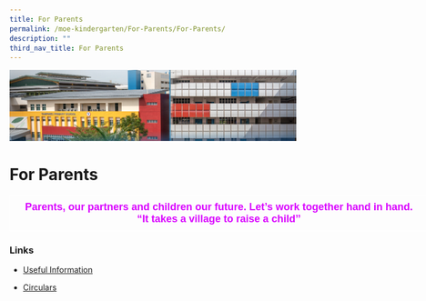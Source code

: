 ```yaml
---
title: For Parents
permalink: /moe-kindergarten/For-Parents/For-Parents/
description: ""
third_nav_title: For Parents
---
```

![](/images/mk%20kindergarten.jpg)

For Parents
===========

<style type="text/css">
.tg  {border-collapse:collapse;border-spacing:0;}
.tg td{border-color:black;border-style:solid;border-width:1px;font-family:Arial, sans-serif;font-size:14px;
  overflow:hidden;padding:10px 5px;word-break:normal;}
.tg th{border-color:black;border-style:solid;border-width:1px;font-family:Arial, sans-serif;font-size:14px;
  font-weight:normal;overflow:hidden;padding:10px 5px;word-break:normal;}
.tg .tg-efvi{border-color:#ffffff;color:#d900ff;font-size:18px;font-weight:bold;text-align:center;vertical-align:top}
</style>
<table style="undefined;table-layout: fixed; width: 736px" class="tg">
<colgroup>
<col style="width: 736px">
</colgroup>
<thead>
  <tr>
    <td class="tg-efvi"><span style="font-weight:bold">Parents, our partners and children our future. Let’s work together hand in hand.</span><br><span style="font-weight:bold;font-style:normal;text-decoration:none">“It takes a village to raise a child’’</span></td>
  </tr>
</thead>
</table>


### **Links**

  

*   [Useful Information](/moe-kindergarten/For-Parents/Useful-Information/)
  
*   [Circulars](/moe-kindergarten/For-Parents/Circulars/)
